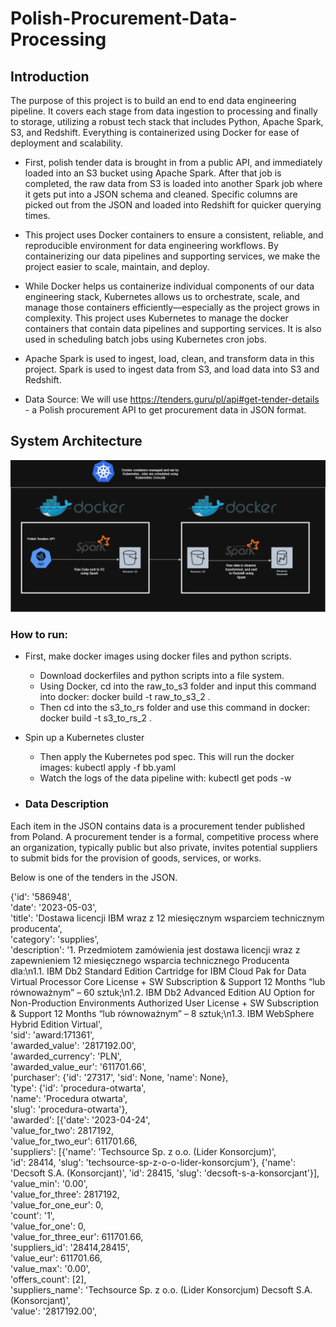 # Polish-Procurement-Data-Processing


## Introduction
The purpose of this project is to build an end to end data engineering pipeline.  It covers each stage from data ingestion to processing and finally to storage, utilizing a robust tech stack that includes Python, Apache Spark, S3, and Redshift. Everything is containerized using Docker for ease of deployment and scalability.

- First, polish tender data is brought in from a public API, and immediately loaded into an S3 bucket using Apache Spark. After that job is completed, the raw data from S3 is loaded into another Spark job where it gets put into a JSON schema and cleaned. Specific columns are picked out from the JSON and loaded into Redshift for quicker querying times. 

- This project uses Docker containers to ensure a consistent, reliable, and reproducible environment for data engineering workflows. By containerizing our data pipelines and supporting services, we make the project easier to scale, maintain, and deploy.

- While Docker helps us containerize individual components of our data engineering stack, Kubernetes allows us to orchestrate, scale, and manage those containers efficiently—especially as the project grows in complexity. This project uses Kubernetes to manage the docker containers that contain data pipelines and supporting services. It is also used in scheduling batch jobs using Kubernetes cron jobs. 

- Apache Spark is used to ingest, load, clean, and transform data in this project. Spark is used to ingest data from S3, and load data into S3 and Redshift.

- Data Source: We will use https://tenders.guru/pl/api#get-tender-details - a Polish procurement API to get procurement data in JSON format.

## System Architecture
![alt text](img/system_diagram.png "System Architecture Diagram")

### How to run:
- First, make docker images using docker files and python scripts.
     - Download dockerfiles and python scripts into a file system.
     - Using Docker, cd into the raw_to_s3 folder and input this command into docker: docker build -t raw_to_s3_2 .
     - Then cd into the s3_to_rs folder and use this command in docker: docker build -t s3_to_rs_2 .
- Spin up a Kubernetes cluster
     - Then apply the Kubernetes pod spec. This will run the docker images: kubectl apply -f bb.yaml
     - Watch the logs of the data pipeline with: kubectl get pods -w


- ### Data Description
Each item in the JSON contains data is a procurement tender published from Poland. A procurement tender is a formal, competitive process where an organization, typically public but also private, invites potential suppliers to submit bids for the provision of goods, services, or works. 

Below is one of the tenders in the JSON.


{'id': '586948',<br>
   'date': '2023-05-03',<br>
   'title': 'Dostawa licencji IBM wraz z 12 miesięcznym wsparciem technicznym producenta',<br>
   'category': 'supplies',<br>
   'description': '1. Przedmiotem zamówienia jest dostawa licencji wraz z zapewnieniem 12 miesięcznego wsparcia technicznego Producenta dla:\n1.1. IBM Db2 Standard Edition Cartridge for IBM Cloud Pak for Data Virtual Processor Core License + SW Subscription &amp; Support 12 Months “lub równoważnym” – 60 sztuk;\n1.2. IBM Db2 Advanced Edition AU Option for Non-Production Environments Authorized User License + SW Subscription &amp; Support 12 Months “lub równoważnym” – 8 sztuk;\n1.3. IBM WebSphere Hybrid Edition Virtual',<br>
   'sid': 'award:171361',<br>
   'awarded_value': '2817192.00',<br>
   'awarded_currency': 'PLN',<br>
   'awarded_value_eur': '611701.66',<br>
   'purchaser': {'id': '27317', 'sid': None, 'name': None},<br>
   'type': {'id': 'procedura-otwarta',<br>
    'name': 'Procedura otwarta',<br>
    'slug': 'procedura-otwarta'},<br>
   'awarded': [{'date': '2023-04-24',<br>
     'value_for_two': 2817192,<br>
     'value_for_two_eur': 611701.66,<br>
     'suppliers': [{'name': 'Techsource Sp. z o.o. (Lider Konsorcjum)',<br>
       'id': 28414,
       'slug': 'techsource-sp-z-o-o-lider-konsorcjum'},
      {'name': 'Decsoft S.A. (Konsorcjant)',
       'id': 28415,
       'slug': 'decsoft-s-a-konsorcjant'}],<br>
     'value_min': '0.00',<br>
     'value_for_three': 2817192,<br>
     'value_for_one_eur': 0,<br>
     'count': '1',<br>
     'value_for_one': 0,<br>
     'value_for_three_eur': 611701.66,<br>
     'suppliers_id': '28414,28415',<br>
     'value_eur': 611701.66,<br>
     'value_max': '0.00',<br>
     'offers_count': [2],<br>
     'suppliers_name': 'Techsource Sp. z o.o. (Lider Konsorcjum) Decsoft S.A. (Konsorcjant)',<br>
     'value': '2817192.00',<br>
